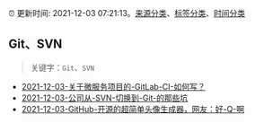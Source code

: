 :alarm_clock: 更新时间: 2021-12-03 07:21:13。[来源分类](../README.md)、[标签分类](../TAGS.md)、[时间分类](../TIMELINE.md)

## Git、SVN


> 关键字：`Git`、`SVN`



- [2021-12-03-关于微服务项目的-GitLab-CI-如何写？](https://www.v2ex.com/t/819803) 
- [2021-12-03-公司从-SVN-切换到-Git-的那些坑](https://www.v2ex.com/t/819771) 
- [2021-12-03-GitHub-开源的超简单头像生成器，网友：好-Q-啊](https://toutiao.io/k/dvalnm2) 